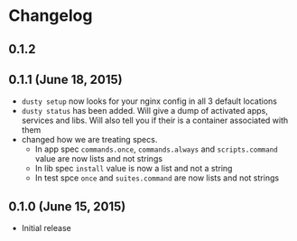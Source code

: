 # Changelog

## 0.1.2

## 0.1.1 (June 18, 2015)
  * `dusty setup` now looks for your nginx config in all 3 default locations
  * `dusty status` has been added.  Will give a dump of activated apps, services and libs.  Will also tell you if their is a container associated with them
  * changed how we are treating specs.
    * In app spec `commands.once`, `commands.always` and `scripts.command` value are now lists and not strings
    * In lib spec `install` value is now a list and not a string
    * In test spce `once` and `suites.command` are now lists and not strings

## 0.1.0 (June 15, 2015)
  * Initial release
